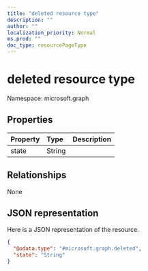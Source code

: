 ```yaml
---
title: "deleted resource type"
description: ""
author: ""
localization_priority: Normal
ms.prod: ""
doc_type: resourcePageType
---
```


# deleted resource type


Namespace: microsoft.graph



## Properties
|Property|Type|Description|
|:---|:---|:---|
|state|String||

## Relationships
None

## JSON representation
Here is a JSON representation of the resource.
<!-- {
  "blockType": "resource",
  "@odata.type": "microsoft.graph.deleted"
}
-->
``` json
{
  "@odata.type": "#microsoft.graph.deleted",
  "state": "String"
}
```

